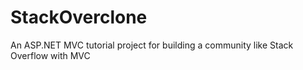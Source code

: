 # StackOverclone
An ASP.NET MVC tutorial project for building a community like Stack Overflow with MVC
